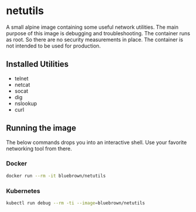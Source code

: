 # netutils

A small alpine image containing some useful network utilities. The main purpose of this image is debugging and troubleshooting. The container runs as root. So there are no security measurements in place. The container is not intended to be used for production.

## Installed Utilities

- telnet
- netcat
- socat
- dig
- nslookup
- curl

## Running the image

The below commands drops you into an interactive shell. Use your favorite networking tool from there.

### Docker

```bash
docker run --rm -it bluebrown/netutils
```

### Kubernetes

```bash
kubectl run debug --rm -ti --image=bluebrown/netutils
```
